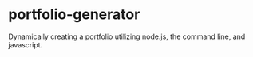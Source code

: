# portfolio-generator
Dynamically creating a portfolio utilizing node.js, the command line, and javascript.
